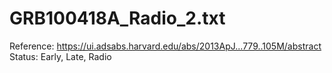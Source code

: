 # GRB100418A_Radio_2.txt

Reference: https://ui.adsabs.harvard.edu/abs/2013ApJ...779..105M/abstract
Status: Early, Late, Radio